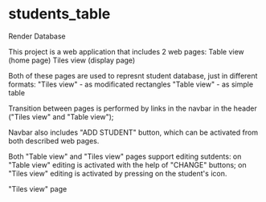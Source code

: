 # students_table
Render Database

This project is a web application that includes 2 web pages:
  Table view (home page)
  Tiles view (display page)

Both of these pages are used to represnt student database, just in different formats:
  "Tiles view" - as modificated rectangles
  "Table view" - as simple table

Transition between pages is performed by links in the navbar in the header ("Tiles view" and "Table view");

Navbar also includes "ADD STUDENT" button, which can be activated from both described web pages.

Both "Table view" and "Tiles view" pages support editing sutdents: 
  on "Table view" editing is activated with the help of "CHANGE" buttons;
  on "Tiles view" editing is activated by pressing on the student's icon.

"Tiles view" page 

